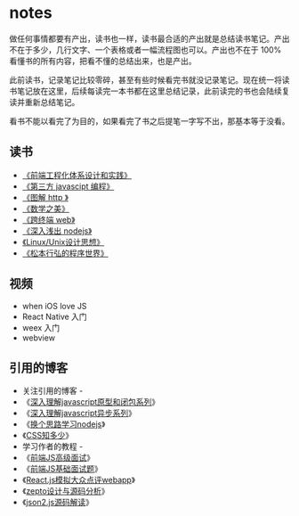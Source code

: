 # notes

做任何事情都要有产出，读书也一样，读书最合适的产出就是总结读书笔记。产出不在于多少，几行文字、一个表格或者一幅流程图也可以。产出也不在于 100% 看懂书的所有内容，把看不懂的总结出来，也是产出。

此前读书，记录笔记比较零碎，甚至有些时候看完书就没记录笔记。现在统一将读书笔记放在这里，后续每读完一本书都在这里总结记录，此前读完的书也会陆续复读并重新总结笔记。

看书不能以看完了为目的，如果看完了书之后提笔一字写不出，那基本等于没看。

## 读书
- [《前端工程化体系设计和实践》](./note/前端工程化体系设计和实践.md)
- [《第三方 javascipt 编程》](./note/第三方javascript编程.md)
- [《图解 http 》](./note/图解http.md)
- [《数学之美》](./note/数学之美.md)
- [《跨终端 web》](./note/跨终端web.md)
- [《深入浅出 nodejs》](./note/深入浅出nodejs.md)
- [《Linux/Unix设计思想》](./note/Linux-Unix设计思想.md)
- [《松本行弘的程序世界》](./note/松本行弘的程序世界.md)

## 视频

- when iOS love JS
- React Native 入门
- weex 入门
- webview

## 引用的博客
- 关注引用的博客 - 
- 《[深入理解javascript原型和闭包系列](http://www.cnblogs.com/wangfupeng1988/p/4001284.html)》
- 《[深入理解javascript异步系列](https://github.com/wangfupeng1988/js-async-tutorial)》
- 《[换个思路学习nodejs](https://github.com/wangfupeng1988/node-tutorial)》
- 《[CSS知多少](http://www.cnblogs.com/wangfupeng1988/p/4325007.html)》 
- 学习作者的教程 - 
- 《[前端JS高级面试](https://coding.imooc.com/class/190.html)》
- 《[前端JS基础面试题](http://coding.imooc.com/class/115.html)》
- 《[React.js模拟大众点评webapp](http://coding.imooc.com/class/99.html)》
- 《[zepto设计与源码分析](http://www.imooc.com/learn/745)》
- 《[json2.js源码解读](http://study.163.com/course/courseMain.htm?courseId=691008)》


